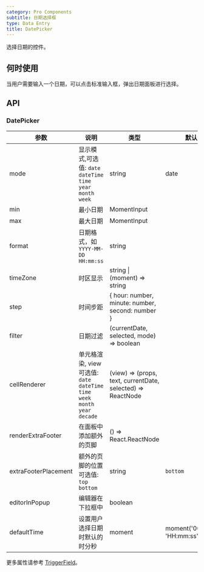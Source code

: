 ```yaml
---
category: Pro Components
subtitle: 日期选择框
type: Data Entry
title: DatePicker
---
```


选择日期的控件。

## 何时使用

当用户需要输入一个日期，可以点击标准输入框，弹出日期面板进行选择。

## API

### DatePicker

| 参数      | 说明                                     | 类型        |默认值 |
|-----------|------------------------------------------|------------|--------|
| mode | 显示模式,可选值: `date` `dateTime` `time` `year` `month` `week` | string | date  |
| min | 最小日期 | MomentInput |   |
| max | 最大日期 | MomentInput |   |
| format | 日期格式，如 `YYYY-MM-DD HH:mm:ss` | string |   |
| timeZone | 时区显示 | string \| (moment) => string |   |
| step | 时间步距 | { hour: number, minute: number, second: number } |  |
| filter | 日期过滤 | (currentDate, selected, mode) => boolean |   |
| cellRenderer | 单元格渲染, view可选值: `date` `dateTime` `time` `week` `month` `year` `decade` | (view) => (props, text, currentDate, selected) => ReactNode |   |
| renderExtraFooter | 在面板中添加额外的页脚 | () => React.ReactNode |   |
| extraFooterPlacement | 额外的页脚的位置 可选值: `top` `bottom` | string | `bottom`  |
| editorInPopup | 编辑器在下拉框中  | boolean |  |
| defaultTime | 设置用户选择日期时默认的时分秒  | moment | moment('00:00:00', 'HH:mm:ss') |

更多属性请参考 [TriggerField](/components-pro/trigger-field/#TriggerField)。

<style>
.code-box-demo .c7n-pro-calendar-picker-wrapper {
  margin-bottom: .1rem;
}
</style>
